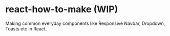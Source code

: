 # react-how-to-make (WIP)
Making common everyday components like Responsive Navbar, Dropdown, Toasts etc in React.
